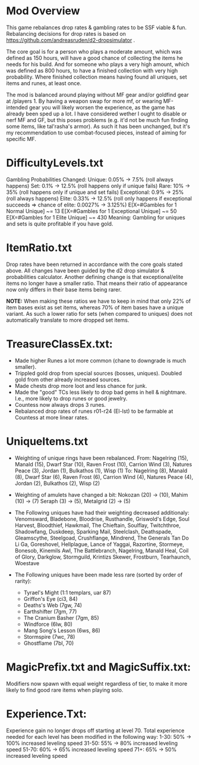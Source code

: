 # Mod Overview
This game rebalances drop rates & gambling rates to be SSF viable & fun.
Rebalancing decisions for drop rates is based on https://github.com/andreasruden/d2-dropsimulator .

The core goal is for a person who plays a moderate amount, which was defined as 150 hours,
will have a good chance of collecting the items he needs for his build. And for someone who
plays a very high amount, which was defined as 800 hours, to have a finished collection
with very high probability. Where finished collection means having found all uniques, set
items and runes, at least once.

The mod is balanced around playing without MF gear and/or goldfind gear at /players 1.
By having a weapon swap for more mf, or wearing MF-intended gear you will likely worsen
the experience, as the game has already been sped up a lot. I have considered wether
I ought to disable or nerf MF and GF, but this poses problems (e.g. it'd not be much
fun finding some items, like tal'rasha's armor). As such it has been unchanged, but
it's my recommendation to use combat-focused pieces, instead of aiming for specific MF.

# DifficultyLevels.txt
Gambling Probabilities Changed:
  Unique: 0.05% -> 7.5% (roll always happens)
  Set: 0.1% -> 12.5% (roll happens only if unique fails)
  Rare: 10% -> 35% (roll happens only if unique and set fails)
  Exceptional: 0.9% -> 25% (roll always happens)
  Elite: 0.33% -> 12.5% (roll only happens if exceptional succeeds => chance of elite: 0.0027% -> 3.125%)
      E[X=#Gambles for 1 Normal Unique] ~= 13
      E[X=#Gambles for 1 Exceptional Unique] ~= 50
      E[X=#Gambles for 1 Elite Unique] ~= 430
Meaning: Gambling for uniques and sets is quite profitable if you have gold.

# ItemRatio.txt
Drop rates have been returned in accordance with the core goals stated above.
All changes have been guided by the d2 drop simulator & probabilities calculator.
Another defining change is that exceptional/elite items no longer have a smaller ratio.
That means their ratio of appearance now only differs in their base items being rarer.

**NOTE:** When making these ratios we have to keep in mind that only 22% of item bases
exist as set items, whereas 70% of item bases have a unique variant. As such a
lower ratio for sets (when compared to uniques) does not automatically translate
to more dropped set items.
  
# TreasureClassEx.txt:
- Made higher Runes a lot more common (chane to downgrade is much smaller).
- Trippled gold drop from special sources (bosses, uniques). Doubled gold from other already increased sources.
- Made chests drop more loot and less chance for junk.
- Made the "good" TCs less likely to drop bad gems in hell & nightmare. I.e., more likely to drop runes or good jewelry.
- Countess now always drops 3 runes.
- Rebalanced drop rates of runes r01-r24 (El-Ist) to be farmable at Countess at more linear rates.

# UniqueItems.txt
- Weighting of unique rings have been rebalanced.
  From:
  Nagelring (15), Manald (15), Dwarf Star (10), Raven Frost (10),
  Carrion Wind (3), Natures Peace (3), Jordan (1), Bulkathos (1), Wisp (1)
  To:
  Nagelring (8), Manald (8), Dwarf Star (6), Raven Frost (6),
  Carrion Wind (4), Natures Peace (4), Jordan (2), Bulkathos (2), Wisp (2)

- Weighting of amulets have changed a bit:
  Nokozan (20) -> (10), Mahim (10) -> (7) Seraph (3) -> (5), Metalgrid (2) -> (5)

- The Following uniques have had their weighting decreased additionaly:
    Venomsward, Bladebone, Bloodrise, Rusthandle, Griswold's Edge, Soul Harvest,
    Bloodthief, Hawkmail, The Chieftain, Soulflay, Twitchthroe, Shadowfang,	Duskdeep,
    Sparking Mail, Steelclash, Deathspade, Gleamscythe, Steelgoad, Crushflange, Mindrend,
    The Generals Tan Do Li Ga, Goreshovel, Hellplague, Lance of Yaggai, Razortine,
    Stormeye, Bonesob, Kinemils Awl, The Battlebranch, Nagelring, Manald Heal,
    Coil of Glory, Darkglow, Stormguild, Krintizs Skewer, Frostburn, Tearhaunch, Woestave

- The Following uniques have been made less rare (sorted by order of rarity):
  - Tyrael's Might (1:1 templars, uar 87)
  - Griffon's Eye (ci3, 84)
  - Deaths's Web (7gw, 74)
  - Earthshifter (7gm, 77)
  - The Cranium Basher (7gm, 85)
  - Windforce (6lw, 80)
  - Mang Song's Lesson (6ws, 86)
  - Stormspire (7wc, 78)
  - Ghostflame (7bl, 70)

# MagicPrefix.txt and MagicSuffix.txt:
Modifiers now spawn with equal weight regardless of tier, to make it more likely to find good rare items when playing solo.

# Experience.Txt:
Experience gain no longer drops off starting at level 70.
Total experience needed for each level has been modified in the following way:
   1-30: 50% -> 100% increased leveling speed
  31-50: 55% ->  80% increased leveling speed
  51-70: 60% ->  65% increased leveling speed
  71+:   65% ->  50% increased leveling speed
